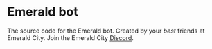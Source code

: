 # Emerald bot

The source code for the Emerald bot. Created by your *best* friends at Emerald City. Join the Emerald City [Discord](https://discord.gg/emeraldcity).      
   
    